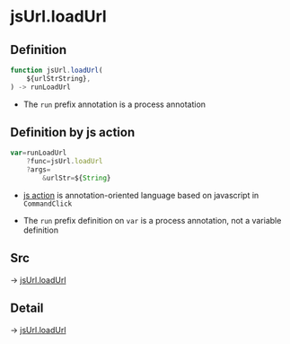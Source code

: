 # jsUrl.loadUrl

## Definition

```js.js
function jsUrl.loadUrl(
	${urlStrString},
) -> runLoadUrl
```

- The `run` prefix annotation is a process annotation
## Definition by js action

```js.js
var=runLoadUrl
	?func=jsUrl.loadUrl
	?args=
		&urlStr=${String}
```

- [js action](#) is annotation-oriented language based on javascript in `CommandClick`

- The `run` prefix definition on `var` is a process annotation, not a variable definition

## Src

-> [jsUrl.loadUrl](https://github.com/puutaro/CommandClick/blob/master/app/src/main/java/com/puutaro/commandclick/fragment_lib/terminal_fragment/js_interface/JsUrl.kt#L116)

## Detail

-> [jsUrl.loadUrl](https://github.com/puutaro/CommandClick/blob/master/md/developer/js_interface/details/JsUrl/loadUrl.md)
